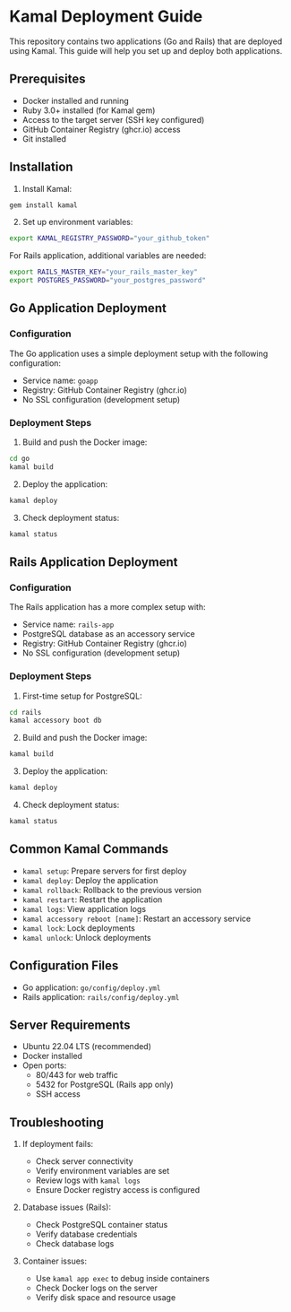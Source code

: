 # Kamal Deployment Guide

This repository contains two applications (Go and Rails) that are deployed using Kamal. This guide will help you set up and deploy both applications.

## Prerequisites

- Docker installed and running
- Ruby 3.0+ installed (for Kamal gem)
- Access to the target server (SSH key configured)
- GitHub Container Registry (ghcr.io) access
- Git installed

## Installation

1. Install Kamal:
```bash
gem install kamal
```

2. Set up environment variables:
```bash
export KAMAL_REGISTRY_PASSWORD="your_github_token"
```

For Rails application, additional variables are needed:
```bash
export RAILS_MASTER_KEY="your_rails_master_key"
export POSTGRES_PASSWORD="your_postgres_password"
```

## Go Application Deployment

### Configuration

The Go application uses a simple deployment setup with the following configuration:
- Service name: `goapp`
- Registry: GitHub Container Registry (ghcr.io)
- No SSL configuration (development setup)

### Deployment Steps

1. Build and push the Docker image:
```bash
cd go
kamal build
```

2. Deploy the application:
```bash
kamal deploy
```

3. Check deployment status:
```bash
kamal status
```

## Rails Application Deployment

### Configuration

The Rails application has a more complex setup with:
- Service name: `rails-app`
- PostgreSQL database as an accessory service
- Registry: GitHub Container Registry (ghcr.io)
- No SSL configuration (development setup)

### Deployment Steps

1. First-time setup for PostgreSQL:
```bash
cd rails
kamal accessory boot db
```

2. Build and push the Docker image:
```bash
kamal build
```

3. Deploy the application:
```bash
kamal deploy
```

4. Check deployment status:
```bash
kamal status
```

## Common Kamal Commands

- `kamal setup`: Prepare servers for first deploy
- `kamal deploy`: Deploy the application
- `kamal rollback`: Rollback to the previous version
- `kamal restart`: Restart the application
- `kamal logs`: View application logs
- `kamal accessory reboot [name]`: Restart an accessory service
- `kamal lock`: Lock deployments
- `kamal unlock`: Unlock deployments

## Configuration Files

- Go application: `go/config/deploy.yml`
- Rails application: `rails/config/deploy.yml`

## Server Requirements

- Ubuntu 22.04 LTS (recommended)
- Docker installed
- Open ports:
  - 80/443 for web traffic
  - 5432 for PostgreSQL (Rails app only)
  - SSH access

## Troubleshooting

1. If deployment fails:
   - Check server connectivity
   - Verify environment variables are set
   - Review logs with `kamal logs`
   - Ensure Docker registry access is configured

2. Database issues (Rails):
   - Check PostgreSQL container status
   - Verify database credentials
   - Check database logs

3. Container issues:
   - Use `kamal app exec` to debug inside containers
   - Check Docker logs on the server
   - Verify disk space and resource usage
